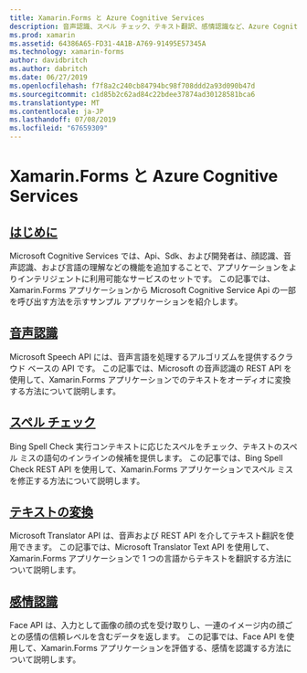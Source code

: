 ```yaml
---
title: Xamarin.Forms と Azure Cognitive Services
description: 音声認識、スペル チェック、テキスト翻訳、感情認識など、Azure Cognitive Services による Xamarin.Forms アプリへのインテリジェンスを追加します。
ms.prod: xamarin
ms.assetid: 64386A65-FD31-4A1B-A769-91495E57345A
ms.technology: xamarin-forms
author: davidbritch
ms.author: dabritch
ms.date: 06/27/2019
ms.openlocfilehash: f7f8a2c240cb84794bc98f708ddd2a93d090b47d
ms.sourcegitcommit: c1d85b2c62ad84c22bdee37874ad30128581bca6
ms.translationtype: MT
ms.contentlocale: ja-JP
ms.lasthandoff: 07/08/2019
ms.locfileid: "67659309"
---
```

# <a name="xamarinforms-and-azure-cognitive-services"></a>Xamarin.Forms と Azure Cognitive Services

## <a name="introductionintroductionmd"></a>[はじめに](introduction.md)

Microsoft Cognitive Services では、Api、Sdk、および開発者は、顔認識、音声認識、および言語の理解などの機能を追加することで、アプリケーションをよりインテリジェントに利用可能なサービスのセットです。 この記事では、Xamarin.Forms アプリケーションから Microsoft Cognitive Service Api の一部を呼び出す方法を示すサンプル アプリケーションを紹介します。

## <a name="speech-recognitionspeech-recognitionmd"></a>[音声認識](speech-recognition.md)

Microsoft Speech API には、音声言語を処理するアルゴリズムを提供するクラウド ベースの API です。 この記事では、Microsoft の音声認識の REST API を使用して、Xamarin.Forms アプリケーションでのテキストをオーディオに変換する方法について説明します。

## <a name="spell-checkspell-checkmd"></a>[スペル チェック](spell-check.md)

Bing Spell Check 実行コンテキストに応じたスペルをチェック、テキストのスペル ミスの語句のインラインの候補を提供します。 この記事では、Bing Spell Check REST API を使用して、Xamarin.Forms アプリケーションでスペル ミスを修正する方法について説明します。

## <a name="text-translationtext-translationmd"></a>[テキストの変換](text-translation.md)

Microsoft Translator API は、音声および REST API を介してテキスト翻訳を使用できます。 この記事では、Microsoft Translator Text API を使用して、Xamarin.Forms アプリケーションで 1 つの言語からテキストを翻訳する方法について説明します。

## <a name="emotion-recognitionemotion-recognitionmd"></a>[感情認識](emotion-recognition.md)

Face API は、入力として画像の顔の式を受け取りし、一連のイメージ内の顔ごとの感情の信頼レベルを含むデータを返します。 この記事では、Face API を使用して、Xamarin.Forms アプリケーションを評価する、感情を認識する方法について説明します。
